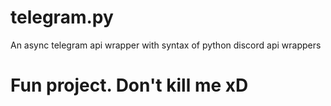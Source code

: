 # telegram.py
An async telegram api wrapper with syntax of python discord api wrappers 

# Fun project. Don't kill me xD